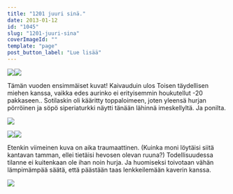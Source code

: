 ```yaml
---
title: "1201 juuri sinä."
date: 2013-01-12
id: "1045"
slug: "1201-juuri-sina"
coverImageId: ""
template: "page"
post_button_label: "Lue lisää"
---
```


[![](/images/2013.01.12_4.JPG)](http://1.bp.blogspot.com/-q_KZdHgGmYY/UPGD2l3HQ0I/AAAAAAAAE6A/iao_A1Dcu-s/s1600/2013.01.12_4.JPG)[![](/images/2013.01.12_2.JPG)](http://4.bp.blogspot.com/-61MghJtMPUw/UPGD19WPPrI/AAAAAAAAE50/WQ8nK0QKAG8/s1600/2013.01.12_2.JPG)

Tämän vuoden ensimmäiset kuvat! Kaivauduin ulos Toisen täydellisen miehen kanssa, vaikka edes aurinko ei erityisemmin houkutellut -20 pakkaseen.. Sotilaskin oli kääritty toppaloimeen, joten yleensä hurjan pörröinen ja söpö siperiaturkki näytti tänään lähinnä imeskellyltä. Ja ponilta.

[![](/images/2013.01.12_10.JPG)](http://2.bp.blogspot.com/-UswD545Oj1w/UPGD0fd_kOI/AAAAAAAAE5g/snpIqwivuzo/s1600/2013.01.12_10.JPG)

[![](/images/2013.01.12_6.JPG)](http://3.bp.blogspot.com/-w3TpOsWq98c/UPGD2WC_TXI/AAAAAAAAE58/p7TPxYovWgk/s1600/2013.01.12_6.JPG)[![](/images/2013.01.12_13.JPG)](http://1.bp.blogspot.com/-Fgi4hlHoA1k/UPGD04ZkiRI/AAAAAAAAE5k/8S32oyqhans/s1600/2013.01.12_13.JPG)

Etenkin viimeinen kuva on aika traumaattinen. (Kuinka moni löytäisi siitä kantavan tamman, ellei tietäisi hevosen olevan ruuna?) Todellisuudessa tilanne ei kuitenkaan ole ihan noin hurja. Ja huomiseksi toivotaan vähän lämpimämpää säätä, että päästään taas lenkkeilemään kaverin kanssa.

[![](/images/ak.png)](http://1.bp.blogspot.com/-JiE0H6YooqA/UPGEURZbMCI/AAAAAAAAE6Q/jM-uh_mNA2U/s1600/ak.png)
